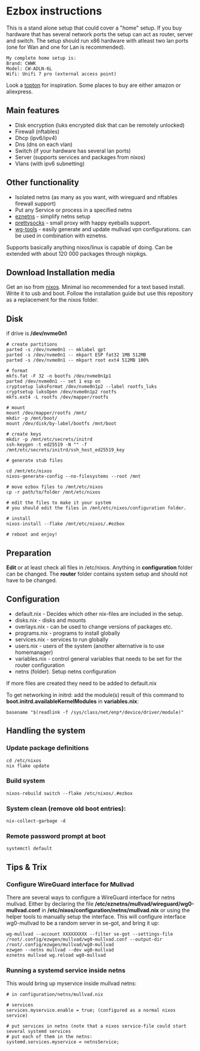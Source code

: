 # Ezbox instructions
This is a stand alone setup that could cover a "home" setup. If you buy hardware that has several network ports the setup can act as router, server and switch. The setup should run x86 hardware with atleast two lan ports (one for Wan and one for Lan is recommended).

    My complete home setup is:
    Brand: CWWK 
    Model: CW-ADLN-6L
    Wifi: Unifi 7 pro (external access point)

Look a [topton](https://www.toptonpc.com/product-category/industrial-mini-pc/) for inspiration. Some places to buy are either amazon or aliexpress.

## Main features
* Disk encryption (luks encrypted disk that can be remotely unlocked)
* Firewall (nftables)
* Dhcp (ipv6/ipv4)
* Dns (dns on each vlan)
* Switch (if your hardware has several lan ports)
* Server (supports services and packages from nixos)
* Vlans (with ipv6 subnetting)

## Other functionality
* Isolated netns (as many as you want, with wireguard and nftables firewall support)
* Put any Service or process in a specified netns
* [eznetns](https://github.com/kalken/eznetns) - simplify netns setup
* [prettysocks](https://github.com/twisteroidambassador/prettysocks) -  small proxy with happy eyeballs support.
* [wg-tools](https://github.com/mullvad/wg-tools) - easily generate and update mullvad vpn configurations. can be used in combination with eznetns. 

Supports basically anything nixos/linux is capable of doing. Can be extended with about 120 000 packages through nixpkgs. 


## Download Installation media
Get an iso from [nixos](https://nixos.org/download/).
Minimal iso recommended for a text based install. Write it to usb and boot. Follow the installation guide but use this repository as a replacement for the nixos folder.

## Disk
if drive is **/dev/nvme0n1**
    
    # create partitions   
    parted -s /dev/nvme0n1 -- mklabel gpt
    parted -s /dev/nvme0n1 -- mkpart ESP fat32 1MB 512MB
    parted -s /dev/nvme0n1 -- mkpart root ext4 512MB 100%
    
    # format
    mkfs.fat -F 32 -n bootfs /dev/nvme0n1p1
    parted /dev/nvme0n1 -- set 1 esp on
    cryptsetup luksFormat /dev/nvme0n1p2 --label rootfs_luks
    cryptsetup luksOpen /dev/nvme0n1p2 rootfs
    mkfs.ext4 -L rootfs /dev/mapper/rootfs
    
    # mount
    mount /dev/mapper/rootfs /mnt/
    mkdir -p /mnt/boot/
    mount /dev/disk/by-label/bootfs /mnt/boot
    
    # create keys
    mkdir -p /mnt/etc/secrets/initrd
    ssh-keygen -t ed25519 -N "" -f /mnt/etc/secrets/initrd/ssh_host_ed25519_key

    # generate stub files
    
    cd /mnt/etc/nixos
    nixos-generate-config --no-filesystems --root /mnt
    
    # move ezbox files to /mnt/etc/nixos
    cp -r path/to/folder /mnt/etc/nixos
    
    # edit the files to make it your system
    # you should edit the files in /mnt/etc/nixos/configuration folder.
    
    # install
    nixos-install --flake /mnt/etc/nixos/.#ezbox

    # reboot and enjoy!
    


## Preparation

**Edit** or at least check all files in /etc/nixos.
Anything in **configuration** folder can be changed. The **router** folder contains system setup and should not have to be changed.

## Configuration
* default.nix - Decides which other nix-files are included in the setup.
* disks.nix - disks and mounts
* overlays.nix - can be used to change versions of packages etc.
* programs.nix - programs to install globally
* services.nix - services to run globally
* users.nix - users of the system (another alternative is to use homemanager)
* variables.nix - control general variables that needs to be set for the router configuration
* netns (folder). Setup netns configuration

If more files are created they need to be added to default.nix

To get networking in initrd: add the module(s) result of this command to **boot.initrd.availableKernelModules** in **variables.nix**: 
    
    basename "$(readlink -f /sys/class/net/enp*/device/driver/module)"

## Handling the system

### Update package definitions
    cd /etc/nixos
    nix flake update 
### Build system
    nixos-rebuild switch --flake /etc/nixos/.#ezbox
### System clean (remove old boot entries):
    nix-collect-garbage -d
### Remote password prompt at boot
    systemctl default

## Tips & Trix

### Configure WireGuard interface for Mullvad
There are several ways to configure a WireGuard interface for netns mullvad. Either by declaring the file **/etc/eznetns/mullvad/wireguard/wg0-mullvad.conf** in **/etc/nixos/configuration/netns/mullvad.nix** or using the helper tools to manually setup the interface. This will configure interface wg0-mullvad to be a random server in se-got, and bring it up: 

    wg-mullvad --account XXXXXXXXX --filter se-got --settings-file /root/.config/ezwgen/mullvad/wg0-mullvad.conf --output-dir /root/.config/ezwgen/mullvad/wg0-mullvad
    ezwgen --netns mullvad --dev wg0-mullvad
    eznetns mullvad wg.reload wg0-mullvad
    
### Running a systemd service inside netns

This would bring up myservice inside mullvad netns:

    # in configuration/netns/mullvad.nix
    
    # services
    services.myservice.enable = true; (configured as a normal nixos service)
    
    # put services in netns (note that a nixos service-file could start several systemd services
    # put each of them in the netns:
    systemd.services.myservice = netnsService;
     